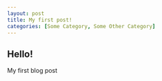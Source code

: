 ```yaml
---
layout: post
title: My first post!
categories: [Some Category, Some Other Category]
---
```


## Hello!
My first blog post